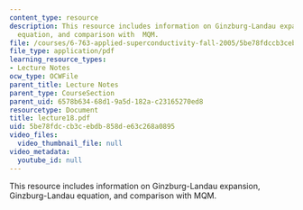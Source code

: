 ```yaml
---
content_type: resource
description: This resource includes information on Ginzburg-Landau expansion, Ginzburg-Landau
  equation, and comparison with  MQM.
file: /courses/6-763-applied-superconductivity-fall-2005/5be78fdccb3cebdb858de63c268a0895_lecture18.pdf
file_type: application/pdf
learning_resource_types:
- Lecture Notes
ocw_type: OCWFile
parent_title: Lecture Notes
parent_type: CourseSection
parent_uid: 6578b634-68d1-9a5d-182a-c23165270ed8
resourcetype: Document
title: lecture18.pdf
uid: 5be78fdc-cb3c-ebdb-858d-e63c268a0895
video_files:
  video_thumbnail_file: null
video_metadata:
  youtube_id: null
---
```

This resource includes information on Ginzburg-Landau expansion, Ginzburg-Landau equation, and comparison with  MQM.